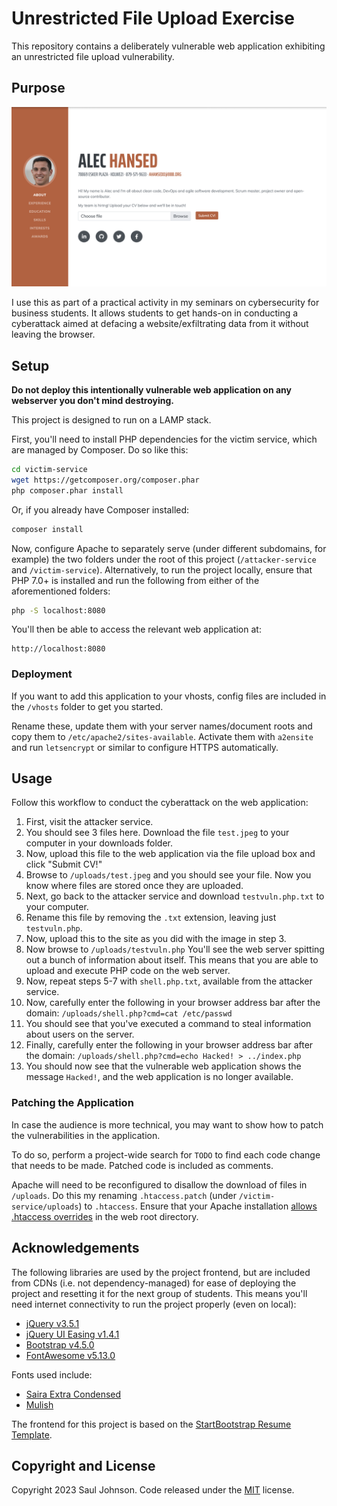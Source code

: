 # Unrestricted File Upload Exercise

This repository contains a deliberately vulnerable web application exhibiting an unrestricted file upload vulnerability.

## Purpose

![Screenshot](screenshot.png)

I use this as part of a practical activity in my seminars on cybersecurity for business students. It allows students to get hands-on in conducting a cyberattack aimed at defacing a website/exfiltrating data from it without leaving the browser.

## Setup

**Do not deploy this intentionally vulnerable web application on any webserver you don't mind destroying.**

This project is designed to run on a LAMP stack. 

First, you'll need to install PHP dependencies for the victim service, which are managed by Composer. Do so like this:

```bash
cd victim-service
wget https://getcomposer.org/composer.phar
php composer.phar install
```

Or, if you already have Composer installed:

```bash
composer install
```

Now, configure Apache to separately serve (under different subdomains, for example) the two folders under the root of this project (`/attacker-service` and `/victim-service`). Alternatively, to run the project locally, ensure that PHP 7.0+ is installed and run the following from either of the aforementioned folders:

```bash
php -S localhost:8080
```

You'll then be able to access the relevant web application at:

```
http://localhost:8080
```

### Deployment

If you want to add this application to your vhosts, config files are included in the `/vhosts` folder to get you started. 

Rename these, update them with your server names/document roots and copy them to `/etc/apache2/sites-available`. Activate them with `a2ensite` and run `letsencrypt` or similar to configure HTTPS automatically.

## Usage

Follow this workflow to conduct the cyberattack on the web application:

1. First, visit the attacker service. 
2. You should see 3 files here. Download the file `test.jpeg` to your computer in your downloads folder.
3. Now, upload this file to the web application via the file upload box and click "Submit CV!"
4. Browse to `/uploads/test.jpeg` and you should see your file. Now you know where files are stored once they are uploaded.
5. Next, go back to the attacker service and download `testvuln.php.txt` to your computer.
6. Rename this file by removing the `.txt` extension, leaving just `testvuln.php`.
7. Now, upload this to the site as you did with the image in step 3.
8. Now browse to `/uploads/testvuln.php` You'll see the web server spitting out a bunch of information about itself. This means that you are able to upload and execute PHP code on the web server.
9. Now, repeat steps 5-7 with `shell.php.txt`, available from the attacker service.
10. Now, carefully enter the following in your browser address bar after the domain: `/uploads/shell.php?cmd=cat /etc/passwd`
11. You should see that you've executed a command to steal information about users on the server.
12. Finally, carefully enter the following in your browser address bar after the domain: `/uploads/shell.php?cmd=echo Hacked! > ../index.php`
13. You should now see that the vulnerable web application shows the message `Hacked!`, and the web application is no longer available.

### Patching the Application

In case the audience is more technical, you may want to show how to patch the vulnerabilities in the application.

To do so, perform a project-wide search for `TODO` to find each code change that needs to be made. Patched code is included as comments.

Apache will need to be reconfigured to disallow the download of files in `/uploads`. Do this my renaming `.htaccess.patch` (under `/victim-service/uploads`) to `.htaccess`. Ensure that your Apache installation [allows .htaccess overrides](https://httpd.apache.org/docs/2.4/howto/htaccess.html) in the web root directory.

## Acknowledgements

The following libraries are used by the project frontend, but are included from CDNs (i.e. not dependency-managed) for ease of deploying the project and resetting it for the next group of students. This means you'll need internet connectivity to run the project properly (even on local):

* [jQuery v3.5.1](https://jquery.com)
* [jQuery UI Easing v1.4.1](https://jqueryui.com/easing/)
* [Bootstrap v4.5.0](https://getbootstrap.com/docs/4.0/getting-started/introduction/)
* [FontAwesome v5.13.0](https://fontawesome.com/v5/search)

Fonts used include: 

* [Saira Extra Condensed](https://fonts.google.com/specimen/Saira+Extra+Condensed)
* [Mulish](https://fonts.google.com/specimen/Mulish)

The frontend for this project is based on the [StartBootstrap Resume Template](https://startbootstrap.com/theme/resume).

## Copyright and License

Copyright 2023 Saul Johnson. Code released under the [MIT](https://github.com/StartBootstrap/startbootstrap-blog-post/blob/gh-pages/LICENSE) license.